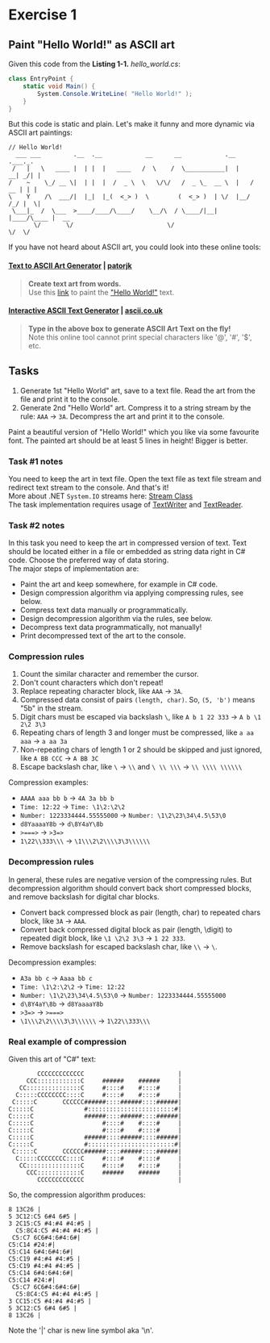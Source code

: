 # Exercise 1
## Paint "Hello World!" as ASCII art
Given this code from the **Listing 1-1.** *hello_world.cs*:

```csharp
class EntryPoint {
    static void Main() {
        System.Console.WriteLine( "Hello World!" );
    }
}
```
But this code is static and plain. Let's make it funny and more dynamic via ASCII art paintings:
```
// Hello World!
  ___ ___         .__  .__            __      __            .__       .___._.
 /   |   \   ____ |  | |  |   ____   /  \    /  \___________|  |    __| _/| |
/    ~    \_/ __ \|  | |  |  /  _ \  \   \/\/   /  _ \_  __ \  |   / __ | | |
\    Y    /\  ___/|  |_|  |_(  <_> )  \        (  <_> )  | \/  |__/ /_/ |  \|
 \___|_  /  \___  >____/____/\____/    \__/\  / \____/|__|  |____/\____ |  __
       \/       \/                          \/                         \/  \/
```
If you have not heard about ASCII art, you could look into these online tools:
#### [Text to ASCII Art Generator](http://patorjk.com/software/taag/) | [patorjk](https://patorjk.com/)
> **Create text art from words.** <br/>
> Use this [link](http://patorjk.com/software/taag/#p=display&f=Graffiti&t=Hello%20World!) to paint the ["Hello World!"](http://patorjk.com/software/taag/#p=display&f=Graffiti&t=Hello%20World!) text.

#### [Interactive ASCII Text Generator](https://ascii.co.uk/text) | [ascii.co.uk](https://ascii.co.uk/)
> **Type in the above box to generate ASCII Art Text on the fly!** <br/>
> Note this online tool cannot print special characters like '@', '#', '$', etc.

## Tasks
1. Generate 1st "Hello World" art, save to a text file.
  Read the art from the file and print it to the console.
2. Generate 2nd "Hello World" art. Compress it to a string stream by the rule: `AAA` -> `3A`.
  Decompress the art and print it to the console.

Paint a beautiful version of "Hello World!" which you like via some favourite font.
The painted art should be at least 5 lines in height! Bigger is better.

### Task #1 notes
You need to keep the art in text file. Open the text file as text file stream and redirect text stream to the console. And that's it!
<br/>More about .NET `System.IO` streams here: 
[Stream Class](https://learn.microsoft.com/en-us/dotnet/api/system.io.stream?view=net-7.0)
<br/>The task implementation requires usage of [TextWriter](https://learn.microsoft.com/en-us/dotnet/api/system.io.textwriter?view=net-7.0) 
and [TextReader](https://learn.microsoft.com/en-us/dotnet/api/system.io.textreader?view=net-7.0).

### Task #2 notes
In this task you need to keep the art in compressed version of text. Text should be located either in a file or embedded as string data right in C# code. Choose the preferred way of data storing.
<br/>The major steps of implementation are:
- Paint the art and keep somewhere, for example in C# code.
- Design compression algorithm via applying compressing rules, see below.
- Compress text data manually or programmatically.
- Design decompression algorithm via the rules, see below.
- Decompress text data programmatically, not manually!
- Print decompressed text of the art to the console.

### Compression rules
1. Count the similar character and remember the cursor.
2. Don't count characters which don't repeat! 
3. Replace repeating character block, like `AAA` -> `3A`.
4. Compressed data consist of pairs `(length, char)`. So, `(5, 'b')` means "5b" in the stream.
5. Digit chars must be escaped via backslash `\`, like `A b 1 22 333` -> `A b \1 2\2 3\3`
6. Repeating chars of length 3 and longer must be compressed, like `a aa aaa` -> `a aa 3a`
7. Non-repeating chars of length 1 or 2 should be skipped and just ignored, like `A BB CCC` -> `A BB 3C`
8. Escape backslash char, like `\` -> `\\` and `\ \\ \\\` -> `\\ \\\\ \\\\\\`

Compression examples:
- `AAAA aaa bb b` -> `4A 3a bb b`
- `Time: 12:22` -> `Time: \1\2:\2\2`
- `Number: 1223334444.55555000` -> `Number: \1\2\23\34\4.5\53\0`
- `d8YaaaaY8b` -> `d\8Y4aY\8b`
- `>===>` -> `>3=>`
- `1\22\\333\\\` -> `\1\\\2\2\\\\3\3\\\\\\`

### Decompression rules
In general, these rules are negative version of the compressing rules. But decompression algorithm should 
convert back short compressed blocks, and remove backslash for digital char blocks.
- Convert back compressed block as pair (length, char) to repeated chars block, like `3A` -> `AAA`.
- Convert back compressed digital block as pair (length, \digit) to repeated digit block, like `\1 \2\2 3\3` -> `1 22 333`.
- Remove backslash for escaped backslash char, like `\\` -> `\`.


Decompression examples:
- `A3a bb c` -> `Aaaa bb c`
- `Time: \1\2:\2\2` -> `Time: 12:22`
- `Number: \1\2\23\34\4.5\53\0` -> `Number: 1223334444.55555000`
- `d\8Y4aY\8b` -> `d8YaaaaY8b`
- `>3=>` -> `>===>`
- `\1\\\2\2\\\\3\3\\\\\\` -> `1\22\\333\\\`

### Real example of compression
Given this art of "C#" text:
```
        CCCCCCCCCCCCC                          |
     CCC::::::::::::C     ######    ######     |
   CC:::::::::::::::C     #::::#    #::::#     |
  C:::::CCCCCCCC::::C     #::::#    #::::#     |
 C:::::C       CCCCCC######::::######::::######|
C:::::C              #::::::::::::::::::::::::#|
C:::::C              ######::::######::::######|
C:::::C                   #::::#    #::::#     |
C:::::C                   #::::#    #::::#     |
C:::::C              ######::::######::::######|
C:::::C              #::::::::::::::::::::::::#|
 C:::::C       CCCCCC######::::######::::######|
  C:::::CCCCCCCC::::C     #::::#    #::::#     |
   CC:::::::::::::::C     #::::#    #::::#     |
     CCC::::::::::::C     ######    ######     |
        CCCCCCCCCCCCC                          |
```
So, the compression algorithm produces:
```
8 13C26 |
5 3C12:C5 6#4 6#5 |
3 2C15:C5 #4:#4 #4:#5 |
  C5:8C4:C5 #4:#4 #4:#5 |
 C5:C7 6C6#4:6#4:6#|
C5:C14 #24:#|
C5:C14 6#4:6#4:6#|
C5:C19 #4:#4 #4:#5 |
C5:C19 #4:#4 #4:#5 |
C5:C14 6#4:6#4:6#|
C5:C14 #24:#|
 C5:C7 6C6#4:6#4:6#|
  C5:8C4:C5 #4:#4 #4:#5 |
3 CC15:C5 #4:#4 #4:#5 |
5 3C12:C5 6#4 6#5 |
8 13C26 |
```
Note the '|' char is new line symbol aka '\n'.
